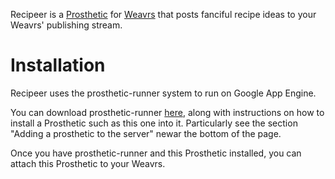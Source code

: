 Recipeer is a [Prosthetic](http://developer.weavrs.com/) for [Weavrs](http://weavrs.com/) that posts fanciful recipe ideas to your Weavrs' publishing stream.

# Installation

Recipeer uses the prosthetic-runner system to run on Google App Engine.

You can download prosthetic-runner [here](https://github.com/philterphactory/prosthetic-runner), along with instructions on how to install a Prosthetic such as this one into it. Particularly see the section "Adding a prosthetic to the server" newar the bottom of the page.

Once you have prosthetic-runner and this Prosthetic installed, you can attach this Prosthetic to your Weavrs.
